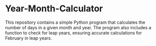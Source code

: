 # Year-Month-Calculator
This repository contains a simple Python program that calculates the number of days in a given month and year. The program also includes a function to check for leap years, ensuring accurate calculations for February in leap years.
